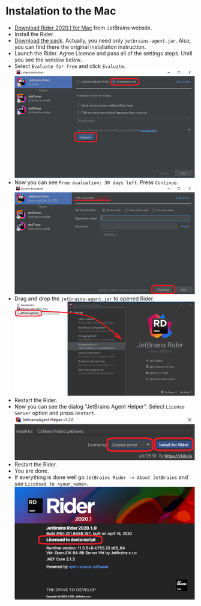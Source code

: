 # Instalation to the Mac

- [Download Rider 2020.1 for Mac](https://download.jetbrains.com/rider/JetBrains.Rider-2020.1.0.dmg?_ga=2.100602910.1458451395.1606140587-2115243255.1599582131) from JetBrains website.
- Install the Rider.
- [Download the pack](https://rutracker.net/forum/viewtopic.php?t=5884329). Actually, you need only `jetbrains-agent.jar`. Also, you can find there the original installation instruction.
- Launch the Rider. Agree Licence and pass all of the settings steps. Until you see the window below.
- Select `Evaluate for free` and click `Evaluate`.  
![Evalutate Free](images/EvalutateFree.png?raw=true "Evalutate Free")
- Now you can see `Free evaluation: 30 days left`. Press `Continue`.  
![Evalutate Free Result](images/EvalutateFreeResult.png?raw=true "Evalutate Free Result")
- Drag and drop the `jetbrains-agent.jar` to opened Rider.  
![Drag Agent](images/DragAgent.png?raw=true "Drag Agent")
- Restart the Rider.
- Now you can see the dialog "JetBrains Agent Helper". Select `Licence Server` option and press `Restart`.
![Install Licence Server](images/InstallLicenceServer.png?raw=true "Install Licence Server")
- Restart the Rider.
- You are done.
- If everything is done well go `JetBrains Rider -> About JetBrains` and see `Licensed to <your_name>`.  
![Result](images/Result.png?raw=true "Result")